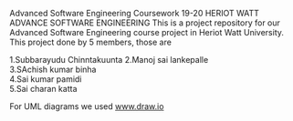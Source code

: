 Advanced Software Engineering Coursework 19-20 HERIOT WATT ADVANCE SOFTWARE ENGINEERING This is a project repository for our Advanced Software Engineering course project in Heriot Watt University. This project done by 5 members, those are  

1.Subbarayudu Chinntakuunta 
2.Manoj sai lankepalle  
3.SAchish kumar binha  
4.Sai kumar pamidi  
5.Sai charan katta  

For UML diagrams we used www.draw.io
